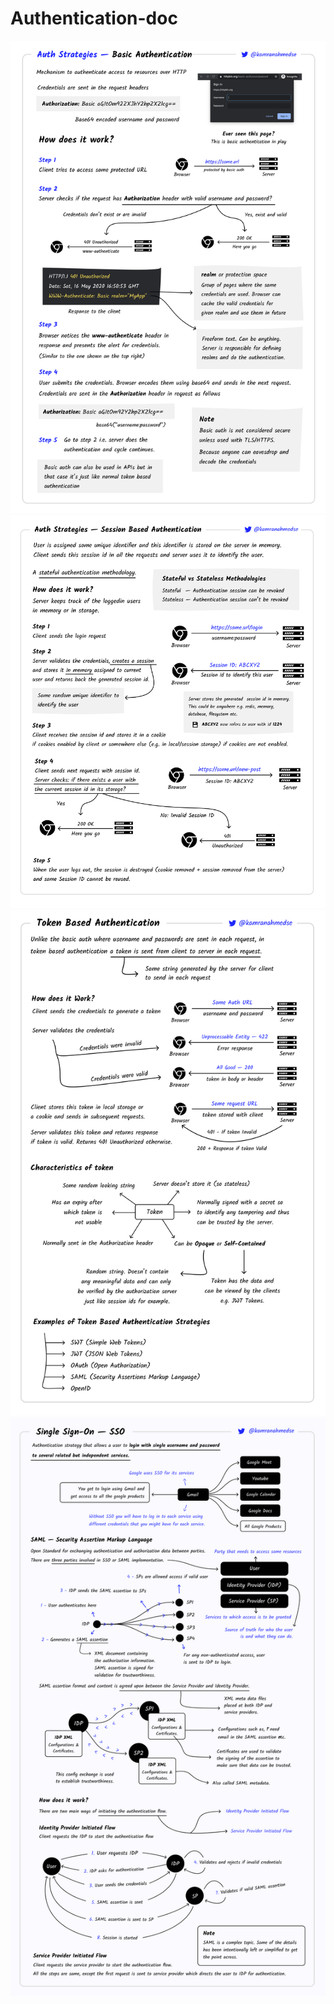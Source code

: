 # Authentication-doc

<img src="https://github.com/HoseinRezaeeM/Authentication-doc/blob/main/basic-authentication.png">
<img src="https://github.com/HoseinRezaeeM/Authentication-doc/blob/main/session-authentication.png">
<img src="https://github.com/HoseinRezaeeM/Authentication-doc/blob/main/token-authentication.png">
<img src="https://github.com/HoseinRezaeeM/Authentication-doc/blob/main/sso.png">
<img src="">
